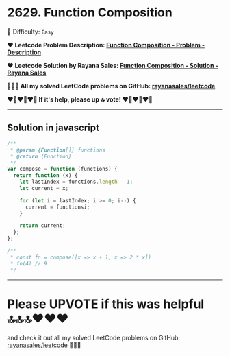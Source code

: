 # 2629. Function Composition

🌱 Difficulty: `Easy`

**❤️ Leetcode Problem Description: [Function Composition - Problem - Description](https://leetcode.com/problems/function-composition/description/)**

**❤️ Leetcode Solution by Rayana Sales: [Function Composition - Solution - Rayana Sales](https://leetcode.com/problems/function-composition/solutions/5733917/the-easiest-solution-simple-to-understand-javascript-solution/)**

**💁🏻‍♀️ All my solved LeetCode problems on GitHub: [rayanasales/leetcode](https://github.com/rayanasales/leetcode)**

**❤️‍🔥❤️‍🔥❤️‍🔥 If it's help, please up 🔝 vote! ❤️‍🔥❤️‍🔥❤️‍🔥**

---

## Solution in javascript

```js
/**
 * @param {Function[]} functions
 * @return {Function}
 */
var compose = function (functions) {
  return function (x) {
    let lastIndex = functions.length - 1;
    let current = x;

    for (let i = lastIndex; i >= 0; i--) {
      current = functionsi;
    }

    return current;
  };
};

/**
 * const fn = compose([x => x + 1, x => 2 * x])
 * fn(4) // 9
 */
```

---

# Please UPVOTE if this was helpful 🔝🔝🔝❤️❤️❤️

and check it out all my solved LeetCode problems on GitHub: [rayanasales/leetcode](https://github.com/rayanasales/leetcode) 🤙😚🤘
